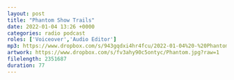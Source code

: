 ```yaml
---
layout: post
title: "Phantom Show Trails"
date: 2022-01-04 13:26 +0000
categories: radio podcast
roles: ['Voiceover','Audio Editor']
mp3: https://www.dropbox.com/s/943gqdxi4hr4fcu/2022-01-04%20-%20Phantom%20Show%20Trails.mp3?raw=1
artwork: https://www.dropbox.com/s/fv3ahy90c5ontyc/Phantom.jpg?raw=1
filelength: 2351687
duration: 77
---
```

